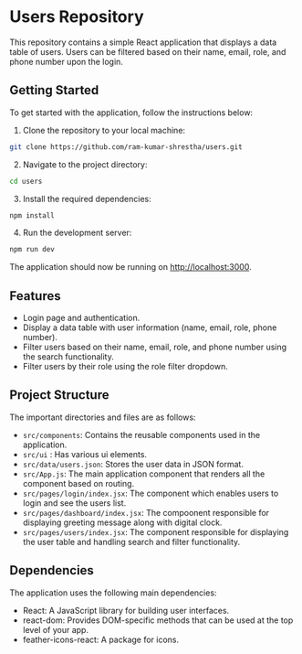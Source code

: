 
# Users Repository

This repository contains a simple React application that displays a data table of users. Users can be filtered based on their name, email, role, and phone number upon the login.

## Getting Started

To get started with the application, follow the instructions below:

1. Clone the repository to your local machine:

```bash
git clone https://github.com/ram-kumar-shrestha/users.git
````

2. Navigate to the project directory:

```bash
cd users
```

3. Install the required dependencies:

```bash
npm install
```

4. Run the development server:

```bash
npm run dev
```

The application should now be running on [http://localhost:3000](http://localhost:3000).

## Features

- Login page and authentication.
- Display a data table with user information (name, email, role, phone number).
- Filter users based on their name, email, role, and phone number using the search functionality.
- Filter users by their role using the role filter dropdown.

## Project Structure

The important directories and files are as follows:

- `src/components`: Contains the reusable components used in the application.
- `src/ui` : Has various ui elements.
- `src/data/users.json`: Stores the user data in JSON format.
- `src/App.js`: The main application component that renders all the component based on routing.
- `src/pages/login/index.jsx`: The component which enables users to login and see the users list.
- `src/pages/dashboard/index.jsx`: The compoonent responsible for displaying greeting message along with digital clock.
- `src/pages/users/index.jsx`: The component responsible for displaying the user table and handling search and filter functionality.

## Dependencies

The application uses the following main dependencies:

- React: A JavaScript library for building user interfaces.
- react-dom: Provides DOM-specific methods that can be used at the top level of your app.
- feather-icons-react: A package for icons.
